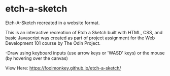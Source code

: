 # etch-a-sketch
Etch-A-Sketch recreated in a website format.

This is an interactive recreation of Etch a Sketch built with HTML, CSS, and basic Javascript was created as part of project assignment for the Web Development 101 course by The Odin Project.

-Draw using keyboard inputs (use arrow keys or 'WASD' keys) or the mouse (by hovering over the canvas)

View Here: https://foolmonkey.github.io/etch-a-sketch/
